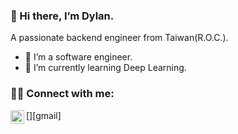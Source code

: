 ### 👋 Hi there, I’m Dylan.
A passionate backend engineer from Taiwan(R.O.C.).
- 🔭 I’m a software engineer.
- 🌱 I’m currently learning Deep Learning.

### 🙋‍♂️ Connect with me:
[<img align="left" alt="twtrubiks | Gmail" width="22px" src="https://cdn.jsdelivr.net/npm/simple-icons@v3/icons/gmail.svg" />][gmail]
<!---
wth956/wth956 is a ✨ special ✨ repository because its `README.md` (this file) appears on your GitHub profile.
You can click the Preview link to take a look at your changes.
--->
